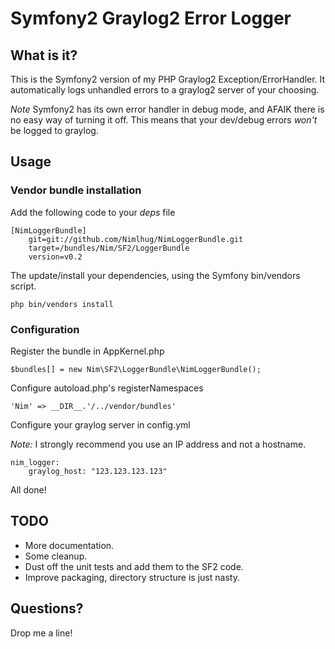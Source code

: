 # Symfony2 Graylog2 Error Logger

## What is it?

This is the Symfony2 version of my PHP Graylog2 Exception/ErrorHandler. It automatically logs unhandled errors to a graylog2 server of your choosing.

_Note_ Symfony2 has its own error handler in debug mode, and AFAIK there is no easy way of turning it off. This means that your dev/debug errors *won't* be logged to graylog.

## Usage

### Vendor bundle installation

Add the following code to your _deps_ file

    [NimLoggerBundle]
        git=git://github.com/Nimlhug/NimLoggerBundle.git
        target=/bundles/Nim/SF2/LoggerBundle
        version=v0.2

The update/install your dependencies, using the Symfony bin/vendors script.

    php bin/vendors install
    

### Configuration

Register the bundle in AppKernel.php

    $bundles[] = new Nim\SF2\LoggerBundle\NimLoggerBundle();
    

Configure autoload.php's registerNamespaces

    'Nim' => __DIR__.'/../vendor/bundles'
    
    
Configure your graylog server in config.yml

_Note:_ I strongly recommend you use an IP address and not a hostname.

    nim_logger:
        graylog_host: "123.123.123.123"

All done!

## TODO

 * More documentation.
 * Some cleanup.
 * Dust off the unit tests and add them to the SF2 code.
 * Improve packaging, directory structure is just nasty.

## Questions?

Drop me a line!
